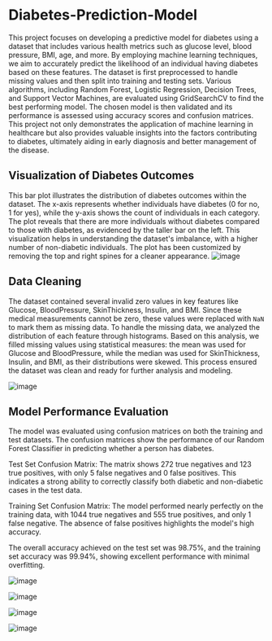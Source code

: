 # Diabetes-Prediction-Model

This project focuses on developing a predictive model for diabetes using a dataset that includes various health metrics such as glucose level, blood pressure, BMI, age, and more. By employing machine learning techniques, we aim to accurately predict the likelihood of an individual having diabetes based on these features. The dataset is first preprocessed to handle missing values and then split into training and testing sets. Various algorithms, including Random Forest, Logistic Regression, Decision Trees, and Support Vector Machines, are evaluated using GridSearchCV to find the best performing model. The chosen model is then validated and its performance is assessed using accuracy scores and confusion matrices. This project not only demonstrates the application of machine learning in healthcare but also provides valuable insights into the factors contributing to diabetes, ultimately aiding in early diagnosis and better management of the disease.

## Visualization of Diabetes Outcomes

This bar plot illustrates the distribution of diabetes outcomes within the dataset. The x-axis represents whether individuals have diabetes (0 for no, 1 for yes), while the y-axis shows the count of individuals in each category. The plot reveals that there are more individuals without diabetes compared to those with diabetes, as evidenced by the taller bar on the left. This visualization helps in understanding the dataset's imbalance, with a higher number of non-diabetic individuals. The plot has been customized by removing the top and right spines for a cleaner appearance.
![image](https://github.com/user-attachments/assets/041fe229-efbb-4cf8-aaec-85b6e0ddace7)

## Data Cleaning 
The dataset contained several invalid zero values in key features like Glucose, BloodPressure, SkinThickness, Insulin, and BMI. Since these medical measurements cannot be zero, these values were replaced with `NaN` to mark them as missing data. To handle the missing data, we analyzed the distribution of each feature through histograms. Based on this analysis, we filled missing values using statistical measures: the mean was used for Glucose and BloodPressure, while the median was used for SkinThickness, Insulin, and BMI, as their distributions were skewed. This process ensured the dataset was clean and ready for further analysis and modeling.


![image](https://github.com/user-attachments/assets/01243ae1-5451-47f2-93ee-7519c98411a0)

## Model Performance Evaluation

The model was evaluated using confusion matrices on both the training and test datasets. The confusion matrices show the performance of our Random Forest Classifier in predicting whether a person has diabetes.

Test Set Confusion Matrix:
The matrix shows 272 true negatives and 123 true positives, with only 5 false negatives and 0 false positives. This indicates a strong ability to correctly classify both diabetic and non-diabetic cases in the test data.

Training Set Confusion Matrix:
The model performed nearly perfectly on the training data, with 1044 true negatives and 555 true positives, and only 1 false negative. The absence of false positives highlights the model's high accuracy.

The overall accuracy achieved on the test set was 98.75%, and the training set accuracy was 99.94%, showing excellent performance with minimal overfitting.



![image](https://github.com/user-attachments/assets/d8d4aab7-9e93-4d38-a043-13070591ab55)

![image](https://github.com/user-attachments/assets/22f9a12d-782d-405c-a6bb-2ad4566f2262)


![image](https://github.com/user-attachments/assets/a6f72e2f-588e-43e4-8de9-7def32daab64)

![image](https://github.com/user-attachments/assets/9b8272fe-a66d-402c-9a13-b8c7cb44e364)





